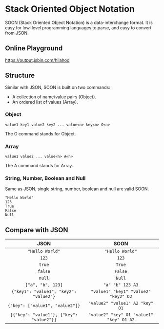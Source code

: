 # Stack Oriented Object Notation

SOON (Stack Oriented Object Notation) is a data-interchange format. It is easy for low-level programming languages to parse, and easy to convert from JSON.

## Online Playground

<https://output.jsbin.com/hilahod>

## Structure

Similar with JSON, SOON is built on two commands:

* A collection of name/value pairs (Object).
* An ordered list of values (Array).

### Object

```
value1 key1 value2 key2 ... value<n> key<n> O<n>
```

The O command stands for Object.

### Array

```
value1 value2 ... value<n> A<n>
```

The A command stands for Array.

### String, Number, Boolean and Null

Same as JSON, single string, number, boolean and null are valid SOON.

```
"Hello World"
123
True
False
Null
```

## Compare with JSON

| JSON | SOON |
|:----:|:---:|
| `"Hello World"` | `"Hello World"` |
| `123` | `123` |
| `true` | `True` |
| `false` | `False` |
| `null` | `Null` |
| `["a", "b", 123]` | `"a" "b" 123 A3` |
| `{"key1": "value1", "key2": "value2"}` | `"value1" "key1" "value2" "key2" O2` |
| `{"key": ["value1", "value2"]}` | `"value2" "value1" A2 "key" O1` |
| `[{"key": "value1"}, {"key": "value2"}]` | `"value2" "key" O1 "value1" "key" O1 A2` |
